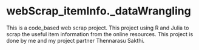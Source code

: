 # webScrap_itemInfo._dataWrangling
This is a code_based web scrap project. This project using R and Julia to scrap the useful item information from the online resources. This project is done by me and my project partner Thennarasu Sakthi. 
